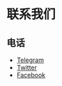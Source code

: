 # 联系我们

## 电话

* [Telegram](https://t.me/gscofficial)
* [Twitter](https://twitter.com/gsc_socialchain)
* [Facebook](https://www.facebook.com/GSCCoin/)
